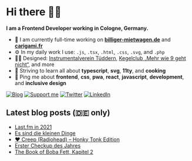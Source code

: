 # Hi there 👋🏼

**I am a Frontend Developer working in Cologne, Germany.**

* 🏢 I am currently full-time working on **[billiger-mietwagen.de](https://www.billiger-mietwagen.de/)** and **[carigami.fr](https://www.carigami.fr/)**
* ⚙️ In my daily work I use: `.js`, `.tsx`, `.html`, `.css`, `.svg`, and `.php`
* 💅🏼 Designed: [Instrumentalverein Tüddern](https://instrumentalverein-tueddern.de/), [Kegelclub „Mehr wie 9 geht nicht“](https://kegelclub-tüddern.de/), and more
* 🌱 Striving to learn all about **typescript**, **svg**, **11ty**, and **cooking**
* 💬 Ping me about **frontend**, **css**, **pwa**, **react**, **javascript**, **development**, and **inclusive design**

[![Blog](https://img.shields.io/badge/blog-c71585?style=for-the-badge&logo=wordpress&logoColor=white)](https://marcgoertz.de/)
[![Support me](https://img.shields.io/badge/Buy%20me%20a%20coffee-FF5E5B?style=for-the-badge&logo=ko-fi&logoColor=white)](https://ko-fi.com/mrcgrtz)
[![Twitter](https://img.shields.io/badge/twitter-1DA1F2?style=for-the-badge&logo=twitter&logoColor=white)](https://twitter.com/dreamseer)
[![LinkedIn](https://img.shields.io/badge/linkedin-0A66C2?style=for-the-badge&logo=linkedin&logoColor=white)](https://www.linkedin.com/in/mrcgrtz/)

## Latest blog posts (🇩🇪 only)

<!-- POST-LIST:START -->
- [Last.fm in 2021](https://marcgoertz.de/2022/last-fm-in-2021)
- [Es sind die kleinen Dinge](https://marcgoertz.de/2022/es-sind-die-kleinen-dinge)
- [❤️ Creep &lpar;Radiohead&rpar; – Honky Tonk Edition](https://marcgoertz.de/2022/%e2%9d%a4%ef%b8%8f-creep-radiohead-honky-tonk-edition)
- [Erster Checkup des Jahres](https://marcgoertz.de/2022/erster-checkup-des-jahres)
- [The Book of Boba Fett, Kapitel 2](https://marcgoertz.de/2022/the-book-of-boba-fett-kapitel-2)
<!-- POST-LIST:END -->
